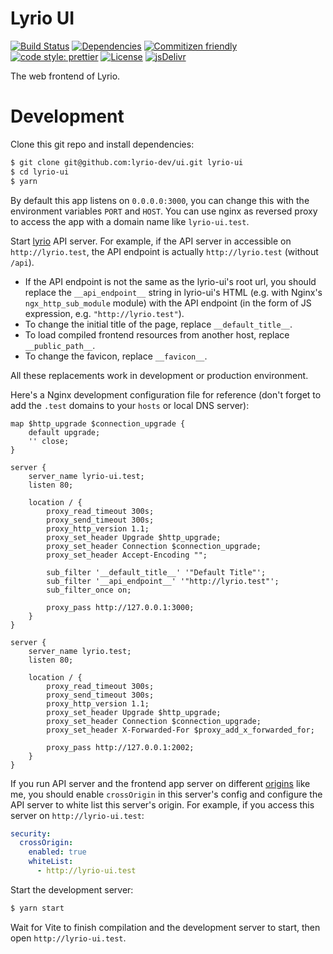 # Lyrio UI

[![Build Status](https://img.shields.io/github/workflow/status/lyrio-dev/ui/CI?style=flat-square)](https://github.com/lyrio-dev/ui/actions?query=workflow%3ABuild)
[![Dependencies](https://img.shields.io/david/lyrio-dev/ui?style=flat-square)](https://david-dm.org/lyrio-dev/ui)
[![Commitizen friendly](https://img.shields.io/badge/commitizen-friendly-brightgreen.svg?style=flat-square)](http://commitizen.github.io/cz-cli/)
[![code style: prettier](https://img.shields.io/badge/code_style-prettier-ff69b4.svg?style=flat-square)](https://github.com/prettier/prettier)
[![License](https://img.shields.io/github/license/lyrio-dev/ui?style=flat-square)](LICENSE)
[![jsDelivr](https://data.jsdelivr.com/v1/package/npm/@lyrio/ui/badge)](https://www.jsdelivr.com/package/npm/@lyrio/ui)

The web frontend of Lyrio.

# Development
Clone this git repo and install dependencies:

```bash
$ git clone git@github.com:lyrio-dev/ui.git lyrio-ui
$ cd lyrio-ui
$ yarn
```

By default this app listens on `0.0.0.0:3000`, you can change this with the environment variables `PORT` and `HOST`. You can use nginx as reversed proxy to access the app with a domain name like `lyrio-ui.test`.

Start [lyrio](https://github.com/lyrio-dev/lyrio) API server. For example, if the API server in accessible on `http://lyrio.test`, the API endpoint is actually `http://lyrio.test` (without `/api`).

* If the API endpoint is not the same as the lyrio-ui's root url, you should replace the `__api_endpoint__` string in lyrio-ui's HTML (e.g. with Nginx's `ngx_http_sub_module` module) with the API endpoint (in the form of JS expression, e.g. `"http://lyrio.test"`).
* To change the initial title of the page, replace `__default_title__`.
* To load compiled frontend resources from another host, replace `__public_path__`.
* To change the favicon, replace `__favicon__`.

All these replacements work in development or production environment.

Here's a Nginx development configuration file for reference (don't forget to add the `.test` domains to your `hosts` or local DNS server):

```nginx
map $http_upgrade $connection_upgrade {
    default upgrade;
    '' close;
}

server {
    server_name lyrio-ui.test;
    listen 80;

    location / {
        proxy_read_timeout 300s;
        proxy_send_timeout 300s;
        proxy_http_version 1.1;
        proxy_set_header Upgrade $http_upgrade;
        proxy_set_header Connection $connection_upgrade;
        proxy_set_header Accept-Encoding "";

        sub_filter '__default_title__' '"Default Title"';
        sub_filter '__api_endpoint__' '"http://lyrio.test"';
        sub_filter_once on;

        proxy_pass http://127.0.0.1:3000;
    }
}

server {
    server_name lyrio.test;
    listen 80;

    location / {
        proxy_read_timeout 300s;
        proxy_send_timeout 300s;
        proxy_http_version 1.1;
        proxy_set_header Upgrade $http_upgrade;
        proxy_set_header Connection $connection_upgrade;
        proxy_set_header X-Forwarded-For $proxy_add_x_forwarded_for;

        proxy_pass http://127.0.0.1:2002;
    }
}
```

If you run API server and the frontend app server on different [origins](https://developer.mozilla.org/en-US/docs/Web/HTTP/CORS) like me, you should enable `crossOrigin` in this server's config and configure the API server to white list this server's origin. For example, if you access this server on `http://lyrio-ui.test`:

```yaml
security:
  crossOrigin:
    enabled: true
    whiteList:
      - http://lyrio-ui.test
```

Start the development server:

```bash
$ yarn start
```

Wait for Vite to finish compilation and the development server to start, then open `http://lyrio-ui.test`.
